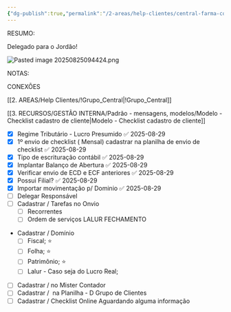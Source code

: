 ```yaml
---
{"dg-publish":true,"permalink":"/2-areas/help-clientes/central-farma-comercio-varejista-455/","dgPassFrontmatter":true,"created":"2025-08-25T09:42:37.296-03:00","updated":"2025-09-08T15:52:38.770-03:00"}
---
```


RESUMO:

Delegado para o Jordão!

![Pasted image 20250825094424.png](/img/user/4.%20ARQUIVOS/Pasted%20image%2020250825094424.png)

NOTAS:


CONEXÕES

[[2. AREAS/Help Clientes/!Grupo_Central\|!Grupo_Central]]

[[3. RECURSOS/GESTÃO INTERNA/Padrão - mensagens, modelos/Modelo - Checklist cadastro de cliente\|Modelo - Checklist cadastro de cliente]]




- [x] Regime Tributário - Lucro Presumido ✅ 2025-08-29
- [x] 1º envio de checklist ( Mensal) cadastrar na planilha de envio de checklist ✅ 2025-08-29
- [x] Tipo de escrituração contábil ✅ 2025-08-29
- [x] Implantar Balanço de Abertura ✅ 2025-08-29
- [x] Verificar envio de ECD e ECF anteriores ✅ 2025-08-29
- [x] Possui Filial? ✅ 2025-08-29
- [x] Importar movimentação p/ Dominio ✅ 2025-08-29
- [ ] Delegar Responsável
- [ ] Cadastrar / Tarefas no Onvio
	- [ ] Recorrentes
	- [ ] Ordem de serviços
	      LALUR
	      FECHAMENTO
- Cadastrar / Domínio
    - [ ] Fiscal; ⭐
    - [ ] Folha; ⭐
    - [ ] Patrimônio; ⭐
    - [ ] Lalur - Caso seja do Lucro Real;
- [ ] Cadastrar / no Mister Contador 
- [ ] Cadastrar /  na Planilha - D Grupo de Clientes
- [ ] Cadastrar / Checklist Online Aguardando alguma informação
